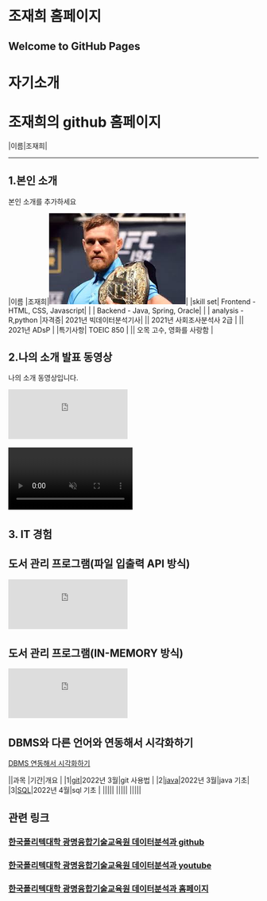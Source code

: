 # 조재희 홈페이지<br>
## Welcome to GitHub Pages<br>

# 자기소개<br>


# 조재희의 github 홈페이지<br>
|이름|조재희|



-----------------


## 1.본인 소개 <br>

본인 소개를 추가하세요<br>

|이름 |조재희|![jhJO](/images.jpeg)|
|skill set| Frontend - HTML, CSS, Javascript|
| | Backend - Java, Spring, Oracle|
| | analysis - R,python
|자격증| 2021년 빅데이터분석기사|
|| 2021년 사회조사분석사 2급 |
|| 2021년 ADsP |
|특기사항|  TOEIC 850 |
||  오목 고수,  영화를 사랑함 |

## 2.나의 소개 발표 동영상<br>

나의 소개 동영상입니다.<br>
<iframe width="240" height="100" src="https://www.youtube.com/embed/mMnae9IVsl8" title="YouTube video player" frameborder="0" allow="accelerometer; autoplay; clipboard-write; encrypted-media; gyroscope; picture-in-picture" allowfullscreen></iframe>

<video width="250" src="gmkopo.mp4" autoplay controls loop muted></video><br>

 
## 3. IT 경험<br>


## 도서 관리 프로그램(파일 입출력 API 방식)<br>
<iframe width="240" height="100" src="https://www.youtube.com/embed/YS1G5wik_eo" title="YouTube video player" frameborder="0" allow="accelerometer; autoplay; clipboard-write; encrypted-media; gyroscope; picture-in-picture" allowfullscreen></iframe>

## 도서 관리 프로그램(IN-MEMORY 방식)<br>
<iframe width="240" height="100" src="https://www.youtube.com/embed/qSjuKNe8xIg" title="YouTube video player" frameborder="0" allow="accelerometer; autoplay; clipboard-write; encrypted-media; gyroscope; picture-in-picture" allowfullscreen></iframe>

## DBMS와 다른 언어와 연동해서 시각화하기<br>

[DBMS 연동해서 시각화하기](https://wave-eustoma-b89.notion.site/INSIGHT-334fe47ed0374a099c87e7eb9bba7e26)





||과목 |기간|개요 |
|1|[git](https://github.com/chopilyeon/Git_Manual/)|2022년 3월|git 사용법 |
|2|[java](https://github.com/chopilyeon/JAVA/)|2022년 3월|java 기초|
|3|[SQL](https://wave-eustoma-b89.notion.site/LINUX-ORACLE-DBMS-8178cf852f434e95811ba2ce90225e14)|2022년 4월|sql 기초 |
|||||
|||||
|||||

## 관련 링크 
### [한국폴리텍대학 광명융합기술교육원 데이터분석과 github](https://koposoftware.github.io)
### [한국폴리텍대학 광명융합기술교육원 데이터분석과 youtube](https://www.youtube.com/channel/UCwTOdBeKnZo83qTpqc8-rTQ)
### [한국폴리텍대학 광명융합기술교육원 데이터분석과 홈페이지](https://www.kopo.ac.kr/gm)
